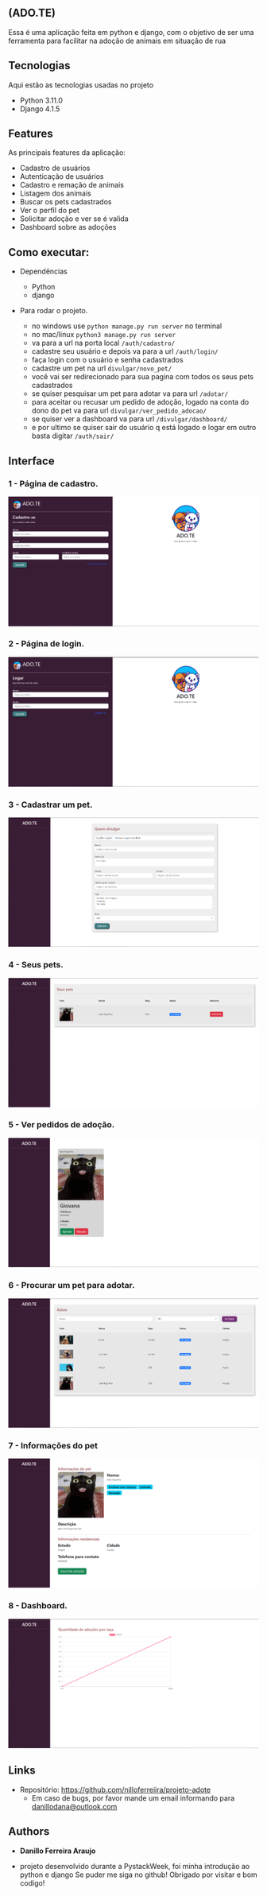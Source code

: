 ## (ADO.TE)

Essa é uma aplicação feita em python e django, com o objetivo de ser uma ferramenta para facilitar na adoção de animais em situação de rua

## Tecnologias 

Aqui estão as tecnologias usadas no projeto

* Python  3.11.0
* Django  4.1.5

## Features

As principais features da aplicação:
 - Cadastro de usuários
 - Autenticação de usuários
 - Cadastro e remação de animais 
 - Listagem dos animais
 - Buscar os pets cadastrados
 - Ver o perfil do pet
 - Solicitar adoção e ver se é valida
 - Dashboard sobre as adoções

## Como executar:

* Dependências
  - Python  
  - django
  
* Para rodar o projeto.
  
  - no windows use `python manage.py run server` no terminal
  - no mac/linux `python3 manage.py run server`
  - va para a url na porta local `/auth/cadastro/`
  - cadastre seu usuário e depois va para a url `/auth/login/`
  - faça login com o usuário e senha cadastrados
  - cadastre um pet na url `divulgar/novo_pet/`
  - você vai ser redirecionado para sua pagina com todos os seus pets cadastrados
  - se quiser pesquisar um pet para adotar va para url `/adotar/`
  - para aceitar ou recusar um pedido de adoção, logado na conta do dono do pet va para url `divulgar/ver_pedido_adocao/`
  - se quiser ver a dashboard va para url `/divulgar/dashboard/`
  - e por ultimo se quiser sair do usuário q está logado e logar em outro basta digitar `/auth/sair/`


## Interface <!-- tire print das pags da aplicação, suba elas dentro do arquivo da aplicação e então pegue o link delas pego github-->

### 1 - Página de cadastro.

![Cadastro](/readme-img/cadastro.PNG)

### 2 - Página de login.

![Login](/readme-img/login.PNG)

### 3 - Cadastrar um pet.

![NovoPet](/readme-img/novo_pet.PNG)

### 4 - Seus pets.

![SeusPets](/readme-img/seus_pets.PNG)

### 5 - Ver pedidos de adoção.

![Solicitação Adoção](/readme-img/ver_pedido_adocao.PNG)

### 6 - Procurar um pet para adotar.

![BuscarPets](/readme-img/listar_pets.PNG)

### 7 - Informações do pet

![VerPet](/readme-img/ver_pet.PNG)

### 8 - Dashboard.

![Dashboard](/readme-img/dashboard.PNG)

## Links
  - Repositório: https://github.com/nilloferreiira/projeto-adote
    - Em caso de bugs, por favor mande um email informando para danillodana@outlook.com

  ## Authors

  * **Danillo Ferreira Araujo** 
  - projeto desenvolvido durante a PystackWeek, foi minha introdução ao python e django
  Se puder me siga no github!
  Obrigado por visitar e bom codigo!